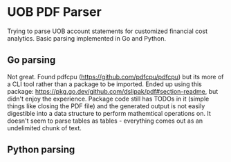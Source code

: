 # UOB PDF Parser
Trying to parse UOB account statements for customized financial cost analytics. Basic parsing implemented in Go and Python.

## Go parsing
Not great. Found pdfcpu (https://github.com/pdfcpu/pdfcpu) but its more of a CLI tool rather than a package to be imported. Ended up using this package: https://pkg.go.dev/github.com/dslipak/pdf#section-readme, but didn't enjoy the experience. Package code still has TODOs in it (simple things like closing the PDF file) and the generated output is not easily digestible into a data structure to perform mathemtical operations on. It doesn't seem to parse tables as tables - everything comes out as an undelimited chunk of text.

## Python parsing
